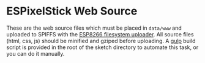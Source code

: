 ESPixelStick Web Source
=======================
These are the web source files which must be placed in ```data/www``` and uploaded to SPIFFS with the [ESP8266 filesystem uploader](https://github.com/esp8266/arduino-esp8266fs-plugin).  All source files (html, css, js) should be minified and gziped before uploading.  A [gulp](http://gulpjs.com/) build script is provided in the root of the sketch directory to automate this task, or you can do it manually.